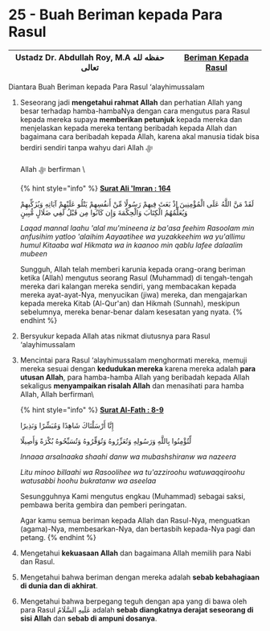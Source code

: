 # 25 - Buah Beriman kepada Para Rasul

| Ustadz Dr. Abdullah Roy, M.A حفظه لله تعالى | ****[**Beriman Kepada Rasul**](./)**** |
| ------------------------------------------- | -------------------------------------- |

Diantara Buah Beriman kepada Para Rasul ‘alayhimussalam

1.  Seseorang jadi **mengetahui rahmat Allah** dan perhatian Allah yang besar terhadap hamba-hambaNya dengan cara mengutus para Rasul kepada mereka supaya **memberikan** **petunjuk** kepada mereka dan menjelaskan kepada mereka tentang beribadah kepada Allah dan bagaimana cara beribadah kepada Allah, karena akal manusia tidak bisa berdiri sendiri tanpa wahyu dari Allah ﷻ

    Allah ﷻ berfirman \


    {% hint style="info" %}
    ****[**Surat Ali 'Imran : 164**](https://appngaji.com/ali-imran/ayat-164/)****

    لَقَدْ مَنَّ اللَّهُ عَلَى الْمُؤْمِنِينَ إِذْ بَعَثَ فِيهِمْ رَسُولًا مِّنْ أَنفُسِهِمْ يَتْلُو عَلَيْهِمْ آيَاتِهِ وَيُزَكِّيهِمْ وَيُعَلِّمُهُمُ الْكِتَابَ وَالْحِكْمَةَ وَإِن كَانُوا مِن قَبْلُ لَفِي ضَلَالٍ مُّبِينٍ

    _Laqad mannal laahu 'alal mu'mineena iz ba'asa feehim Rasoolam min anfusihim yatloo 'alaihim Aayaatihee wa yuzakkeehim wa yu'allimu humul Kitaaba wal Hikmata wa in kaanoo min qablu lafee dalaalim mubeen_&#x20;

    Sungguh, Allah telah memberi karunia kepada orang-orang beriman ketika (Allah) mengutus seorang Rasul (Muhammad) di tengah-tengah mereka dari kalangan mereka sendiri, yang membacakan kepada mereka ayat-ayat-Nya, menyucikan (jiwa) mereka, dan mengajarkan kepada mereka Kitab (Al-Qur'an) dan Hikmah (Sunnah), meskipun sebelumnya, mereka benar-benar dalam kesesatan yang nyata.
    {% endhint %}
2. Bersyukur kepada Allah atas nikmat diutusnya para Rasul ‘alayhimussalam
3.  Mencintai para Rasul ‘alayhimussalam menghormati mereka, memuji mereka sesuai dengan **kedudukan mereka** karena mereka adalah **para utusan Allah**, para hamba-hamba Allah yang beribadah kepada Allah sekaligus **menyampaikan risalah Allah** dan menasihati para hamba Allah, Allah berfirman\


    {% hint style="info" %}
    ****[**Surat Al-Fath : 8-9**](https://appngaji.com/al-fath/)****

    إِنَّا أَرْسَلْنَاكَ شَاهِدًا وَمُبَشِّرًا وَنَذِيرًا

    لِّتُؤْمِنُوا بِاللَّهِ وَرَسُولِهِ وَتُعَزِّرُوهُ وَتُوَقِّرُوهُ وَتُسَبِّحُوهُ بُكْرَةً وَأَصِيلًا

    _Innaaa arsalnaaka shaahi danw wa mubashshiranw wa nazeera_

    _Litu minoo billaahi wa Rasoolihee wa tu'azziroohu watuwaqqiroohu watusabbi hoohu bukratanw wa aseelaa_

    Sesungguhnya Kami mengutus engkau (Muhammad) sebagai saksi, pembawa berita gembira dan pemberi peringatan.

    Agar kamu semua beriman kepada Allah dan Rasul-Nya, menguatkan (agama)-Nya, membesarkan-Nya, dan bertasbih kepada-Nya pagi dan petang.
    {% endhint %}
4. Mengetahui **kekuasaan Allah** dan bagaimana Allah memilih para Nabi dan Rasul.
5. Mengetahui bahwa beriman dengan mereka adalah **sebab kebahagiaan di dunia dan di akhirat**.
6. Mengetahui bahwa berpegang teguh dengan apa yang di bawa oleh para Rasul عَلَيهِ السَّلَامُ adalah **sebab diangkatnya derajat seseorang di sisi Allah** dan **sebab di ampuni dosanya**.
